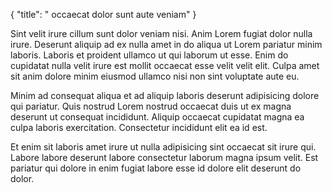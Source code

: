 {
  "title": " occaecat dolor sunt aute veniam"
}

Sint velit irure cillum sunt dolor veniam nisi. Anim Lorem fugiat dolor nulla irure. Deserunt aliquip ad ex nulla amet in do aliqua ut Lorem pariatur minim laboris. Laboris et proident ullamco ut qui laborum ut esse. Enim do cupidatat nulla velit irure est mollit occaecat esse velit velit elit. Culpa amet sit anim dolore minim eiusmod ullamco nisi non sint voluptate aute eu.

Minim ad consequat aliqua et ad aliquip laboris deserunt adipisicing dolore qui pariatur. Quis nostrud Lorem nostrud occaecat duis ut ex magna deserunt ut consequat incididunt. Aliquip occaecat cupidatat magna ea culpa laboris exercitation. Consectetur incididunt elit ea id est.

Et enim sit laboris amet irure ut nulla adipisicing sint occaecat sit irure qui. Labore labore deserunt labore consectetur laborum magna ipsum velit. Est pariatur qui dolore in enim fugiat labore esse id dolore elit deserunt do dolor.